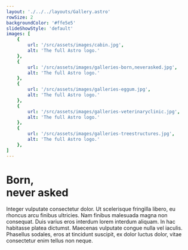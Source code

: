 ```yaml
---
layout: './../../layouts/Gallery.astro'
rowSize: 2
backgroundColor: '#ffe5e5'
slideShowStyle: 'default'
images: [
    {
        url: '/src/assets/images/cabin.jpg',
        alt: 'The full Astro logo.'
    },
    {
        url: '/src/assets/images/galleries-born,neverasked.jpg',
        alt: 'The full Astro logo.'
    },
    {
        url: '/src/assets/images/galleries-eggum.jpg',
        alt: 'The full Astro logo.'
    },
    {
        url: '/src/assets/images/galleries-veterinaryclinic.jpg',
        alt: 'The full Astro logo.'
    },
    {
        url: '/src/assets/images/galleries-treestructures.jpg',
        alt: 'The full Astro logo.'
    },
]
---
```


# Born,<br/>never asked

Integer vulputate consectetur dolor. Ut scelerisque fringilla libero, eu rhoncus arcu finibus ultricies.
Nam finibus malesuada magna non consequat. Duis varius eros interdum lorem interdum aliquam.
In hac habitasse platea dictumst. Maecenas vulputate congue nulla vel iaculis. Phasellus sodales,
eros at tincidunt suscipit, ex dolor luctus dolor, vitae consectetur enim tellus non neque.
